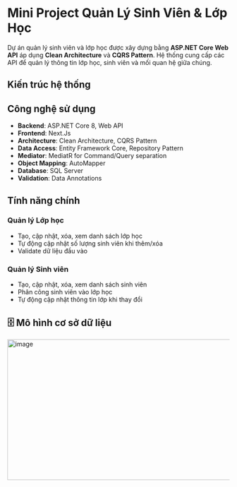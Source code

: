 # Mini Project Quản Lý Sinh Viên & Lớp Học

Dự án quản lý sinh viên và lớp học được xây dựng bằng **ASP.NET Core Web API** áp dụng **Clean Architecture** và **CQRS Pattern**. Hệ thống cung cấp các API để quản lý thông tin lớp học, sinh viên và mối quan hệ giữa chúng.

## Kiến trúc hệ thống

## Công nghệ sử dụng

- **Backend**: ASP.NET Core 8, Web API
- **Frontend**: Next.Js
- **Architecture**: Clean Architecture, CQRS Pattern
- **Data Access**: Entity Framework Core, Repository Pattern
- **Mediator**: MediatR for Command/Query separation
- **Object Mapping**: AutoMapper
- **Database**: SQL Server
- **Validation**: Data Annotations

## Tính năng chính

### Quản lý Lớp học
- Tạo, cập nhật, xóa, xem danh sách lớp học
- Tự động cập nhật số lượng sinh viên khi thêm/xóa
- Validate dữ liệu đầu vào

### Quản lý Sinh viên  
- Tạo, cập nhật, xóa, xem danh sách sinh viên
- Phân công sinh viên vào lớp học
- Tự động cập nhật thông tin lớp khi thay đổi

## 🗄 Mô hình cơ sở dữ liệu
<img width="678" height="319" alt="image" src="https://github.com/user-attachments/assets/3731e5f4-dfaa-43a4-8387-260a4bc433c5" />

